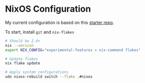 # NixOS Configuration

My current configuration is based on this [starter repo](https://github.com/Misterio77/nix-starter-configs).

To start, install `git` and `nix-flakes`

```bash
# Should be 2.4+
nix --version
export NIX_CONFIG="experimental-features = nix-command flakes"

# Update flakes
nix flake update

# Apply system configurations
udo nixos-rebuild switch --flake .#nixos
```
